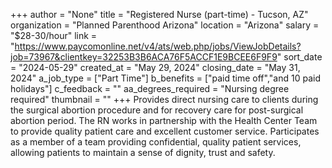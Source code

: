 +++
author = "None"
title = "Registered Nurse (part-time) - Tucson, AZ"
organization = "Planned Parenthood Arizona"
location = "Arizona"
salary = "$28-30/hour"
link = "https://www.paycomonline.net/v4/ats/web.php/jobs/ViewJobDetails?job=73967&clientkey=32253B3B6ACA76F5ACCF1E9BCEE6F9F9"
sort_date = "2024-05-29"
created_at = "May 29, 2024"
closing_date = "May 31, 2024"
a_job_type = ["Part Time"]
b_benefits = ["paid time off","and 10 paid holidays"]
c_feedback = ""
aa_degrees_required = "Nursing degree required"
thumbnail = ""
+++
Provides direct nursing care to clients during the surgical abortion procedure and for recovery care for post-surgical abortion period. The RN works in partnership with the Health Center Team to provide quality patient care and excellent customer service. Participates as a member of a team providing confidential, quality patient services, allowing patients to maintain a sense of dignity, trust and safety. 